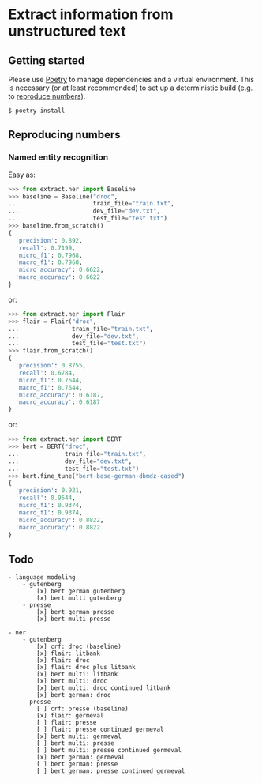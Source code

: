 # Extract information from unstructured text

## Getting started

Please use [Poetry](https://python-poetry.org/) to manage dependencies and a virtual environment. This is necessary (or at least recommended) to set up a deterministic build (e.g. to [reproduce numbers](#reproducing-numbers)).

```
$ poetry install
```

## Reproducing numbers

### Named entity recognition

Easy as:

```python
>>> from extract.ner import Baseline
>>> baseline = Baseline("droc",
...                     train_file="train.txt",
...                     dev_file="dev.txt",
...                     test_file="test.txt")
>>> baseline.from_scratch()
{
  'precision': 0.892,
  'recall': 0.7199,
  'micro_f1': 0.7968,
  'macro_f1': 0.7968,
  'micro_accuracy': 0.6622,
  'macro_accuracy': 0.6622
}
```

or:

```python
>>> from extract.ner import Flair
>>> flair = Flair("droc",
...               train_file="train.txt",
...               dev_file="dev.txt",
...               test_file="test.txt")
>>> flair.from_scratch()
{
  'precision': 0.8755,
  'recall': 0.6784,
  'micro_f1': 0.7644,
  'macro_f1': 0.7644,
  'micro_accuracy': 0.6187,
  'macro_accuracy': 0.6187
}
```

or:

```python
>>> from extract.ner import BERT
>>> bert = BERT("droc",
...             train_file="train.txt",
...             dev_file="dev.txt",
...             test_file="test.txt")
>>> bert.fine_tune("bert-base-german-dbmdz-cased")
{
  'precision': 0.921,
  'recall': 0.9544,
  'micro_f1': 0.9374,
  'macro_f1': 0.9374,
  'micro_accuracy': 0.8822,
  'macro_accuracy': 0.8822
}
```


## Todo

```
- language modeling
    - gutenberg
        [x] bert german gutenberg
        [x] bert multi gutenberg
    - presse
        [x] bert german presse
        [x] bert multi presse

- ner
    - gutenberg
        [x] crf: droc (baseline)
        [x] flair: litbank
        [x] flair: droc
        [x] flair: droc plus litbank
        [x] bert multi: litbank
        [x] bert multi: droc
        [x] bert multi: droc continued litbank
        [x] bert german: droc
    - presse
        [ ] crf: presse (baseline)
        [x] flair: germeval
        [ ] flair: presse
        [ ] flair: presse continued germeval
        [x] bert multi: germeval
        [ ] bert multi: presse
        [ ] bert multi: presse continued germeval
        [x] bert german: germeval
        [ ] bert german: presse
        [ ] bert german: presse continued germeval
```

